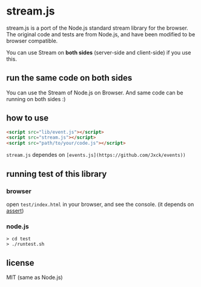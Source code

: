 # stream.js

stream.js is a port of the Node.js standard stream library for the browser.
The original code and tests are from Node.js, and have been modified to be browser compatible.

You can use Stream on **both sides** (server-side and client-side) if you use this.


## run the same code on both sides

You can use the Stream of Node.js on Browser.
And same code can be running on both sides :)

## how to use

```html
<script src="lib/event.js"></script>
<script src="stream.js"></script>
<script src="path/to/your/code.js"></script>
```

``stream.js`` dependes on ```[events.js](https://github.com/Jxck/events))```


## running test of this library

### browser

open ```test/index.html``` in your browser,
and see the console.
(it depends on [assert](https://github.com/Jxck/assert))

### node.js

```shell
> cd test
> ./runtest.sh
```

## license

MIT (same as Node.js)